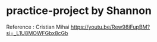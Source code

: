 # practice-project by Shannon
Reference : Cristian Mihai
https://youtu.be/Rew98iFupBM?si=_L1U8MOWFGbx8cGb
